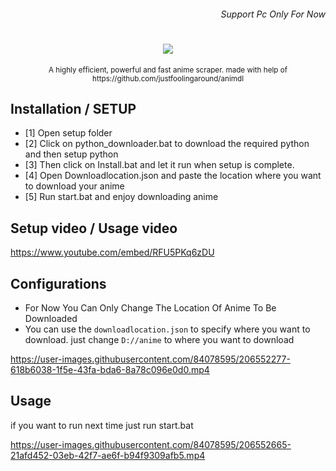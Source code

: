 <h6 align="right">  Support Pc Only For Now </h1>
<h1 align="center"><img src="https://capsule-render.vercel.app/api?type=soft&fontColor=703ee5&text=Incredibleflamer/anime-batch-downloader&height=150&fontSize=40&desc=Ridiculously%20efficient,%20fast%20and%20light-weight.&descAlignY=75&descAlign=50&color=00000000&animation=twinkling"></h1>
<p align="center"><sup>A highly efficient, powerful and fast anime scraper. made with help of https://github.com/justfoolingaround/animdl </sup></p>

## Installation / SETUP
- [1] Open setup folder
- [2] Click on python_downloader.bat to download the required python and then setup python
- [3] Then click on Install.bat and let it run when setup is complete.
- [4] Open Downloadlocation.json and paste the location where you want to download your anime 
- [5] Run start.bat and enjoy downloading anime

## Setup video / Usage video
https://www.youtube.com/embed/RFU5PKq6zDU


## Configurations
- For Now You Can Only Change The Location Of Anime To Be Downloaded
- You can use the `downloadlocation.json` to specify where you want to download. just change `D://anime` to where you want to download

https://user-images.githubusercontent.com/84078595/206552277-618b6038-1f5e-43fa-bda6-8a78c096e0d0.mp4

## Usage
if you want to run next time just run start.bat

https://user-images.githubusercontent.com/84078595/206552665-21afd452-03eb-42f7-ae6f-b94f9309afb5.mp4

